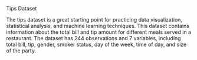 Tips Dataset

The tips dataset is a great starting point for practicing data visualization, statistical analysis, and machine learning techniques. This dataset contains information about the total bill and tip amount for different meals served in a restaurant. The dataset has 244 observations and 7 variables, including total bill, tip, gender, smoker status, day of the week, time of day, and size of the party.
